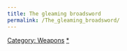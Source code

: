 ```yaml
---
title: The gleaming broadsword
permalink: /The_gleaming_broadsword/
---
```


[Category: Weapons](Category:_Weapons "wikilink")
[\*](Category:_Slashing_weapons "wikilink")